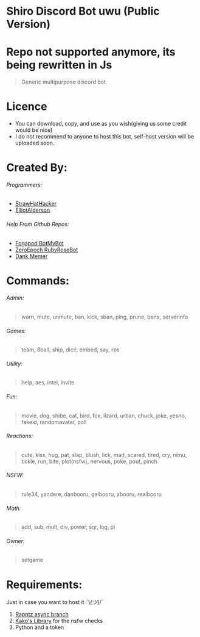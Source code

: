 # Shiro Discord Bot uwu (Public Version)
# Repo not supported anymore, its being rewritten in Js
> Generic multipurpose discord bot

# Licence
* You can download, copy, and use as you wish(giving us some credit would be nice)
* I do not recommend to anyone to host this bot, self-host version will be uploaded soon.

# Created By:
###### Programmers:
* [StrawHatHacker](https://github.com/StrawHatHacker)
* [ElliotAlderson](https://github.com/HoodElliot)

###### Help From Github Repos:
* [Fogapod BotMyBot](https://github.com/Fogapod/BotMyBot) 
* [ZeroEpoch RubyRoseBot](https://github.com/ZeroEpoch1969/RubyRoseBot)
* [Dank Memer](https://github.com/Dank-Memer/Dank-Memer)

# Commands:
###### Admin:
> warn, mute, unmute, ban, kick, sban, ping, prune, bans, serverinfo
###### Games:
> team, 8ball, ship, dice, embed, say, rps
###### Utility:
> help, aes, intel, invite
###### Fun:
> movie, dog, shibe, cat, bird, fox, lizard, urban, chuck, joke, yesno, fakeid, randomavatar, poll
###### Reactions:
> cute, kiss, hug, pat, slap, blush, lick, mad, scared, tired, cry, nimu, tickle, run, bite, plot(nsfw), nervous, poke, pout, pinch
###### NSFW:
> rule34, yandere, danbooru, gelbooru, xbooru, realbooru
###### Math:
> add, sub, mult, div, power, sqr, log, pi
###### Owner:
> setgame

# Requirements:
Just in case you want to host it ¯\\_(ツ)_/¯

1. [Rapptz async branch](https://github.com/Rapptz/discord.py)
2. [Kako's Library](https://github.com/KakolIsSomewhatGay/discord.py) for the nsfw checks
3. Python and a token
